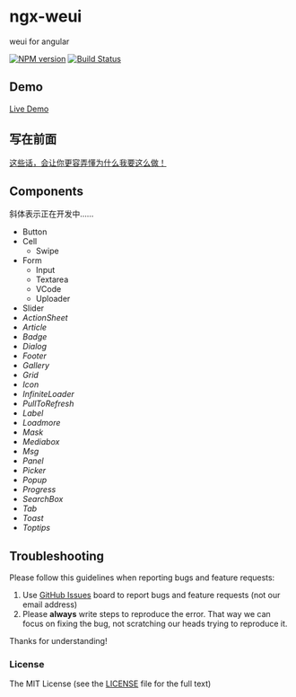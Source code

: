 # ngx-weui
weui for angular

[![NPM version](https://img.shields.io/npm/v/ngx-weui.svg)](https://www.npmjs.com/package/ngx-weui)
[![Build Status](https://travis-ci.org/cipchk/ngx-weui.svg?branch=master)](https://travis-ci.org/cipchk/ngx-weui)


## Demo

[Live Demo](https://cipchk.github.io/ngx-weui/)

## 写在前面

[这些话，会让你更容弄懂为什么我要这么做！](https://github.com/cipchk/ngx-weui/issues/1)

## Components

斜体表示正在开发中……

+ Button
+ Cell
    + Swipe
+ Form
    + Input
    + Textarea
    + VCode
    + Uploader
+ Slider
+ _ActionSheet_
+ _Article_
+ _Badge_
+ _Dialog_
+ _Footer_
+ _Gallery_
+ _Grid_
+ _Icon_
+ _InfiniteLoader_
+ _PullToRefresh_
+ _Label_
+ _Loadmore_
+ _Mask_
+ _Mediabox_
+ _Msg_
+ _Panel_
+ _Picker_
+ _Popup_
+ _Progress_
+ _SearchBox_
+ _Tab_
+ _Toast_
+ _Toptips_

## Troubleshooting

Please follow this guidelines when reporting bugs and feature requests:

1. Use [GitHub Issues](https://github.com/cipchk/ngx-weui/issues) board to report bugs and feature requests (not our email address)
2. Please **always** write steps to reproduce the error. That way we can focus on fixing the bug, not scratching our heads trying to reproduce it.

Thanks for understanding!

### License

The MIT License (see the [LICENSE](https://github.com/cipchk/ngx-weui/blob/master/LICENSE) file for the full text)
